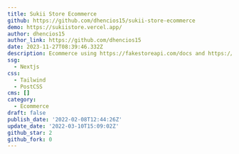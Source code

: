 ```yaml
---
title: Sukii Store Ecommerce
github: https://github.com/dhencios15/sukii-store-ecommerce
demo: https://sukiistore.vercel.app/
author: dhencios15
author_link: https://github.com/dhencios15
date: 2023-11-27T08:39:46.332Z
description: Ecommerce using https://fakestoreapi.com/docs and https://stripe.com/
ssg:
  - Nextjs
css:
  - Tailwind
  - PostCSS
cms: []
category:
  - Ecommerce
draft: false
publish_date: '2022-02-08T12:44:26Z'
update_date: '2022-03-10T15:09:02Z'
github_star: 2
github_fork: 0
---
```

